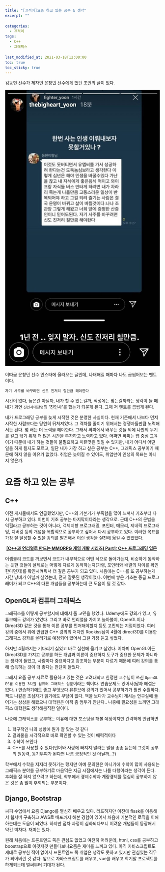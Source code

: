 ```yaml
---
title: "[끄적이]요즘 하고 있는 공부 & 생각"
excerpt: ""

categories:
  - 끄적이
tags:
  - C++
  - 그래픽스
 
last_modified_at: 2021-03-18T12:00:00
toc: true
toc_sticky: true
---
```






김동현 선수가 제자인 윤창민 선수에게 했던 조언의 글이 있다.  



![image](/assets/post_images/2021-03-18-study.assets/011c0987543c371dc1649faa707cda89d4020580)



이따금 윤창민 선수 인스타에 올라오는 글인데, 나태해질 때마다 나도 곱씹어보는 멘트이다.

`자기 사주를 바꾸려면 신도 진저리 칠만큼 해야한다`

시간이 없다, 늦은건 아닐까, 내가 할 수 있는걸까, 적성에는 맞는걸까라는 생각이 들 때 내가 과연 `진인사대천명`의 '진인사'를 했는가 되묻게 된다. 그때 저 멘트를 곱씹게 된다. 

내가 프로그래밍 공부를 늦게 시작한 것은 분명한 사실이다. 현재 기준에서 나보다 먼저 시작한 사람보다는 당연히 뒤쳐져있다. 그 격차를 줄이기 위해서는 경쟁자들만큼 노력해서는 된다. 몇 배는 더 노력을 해야한다.  그래서 싸피에서 배우는 것들 외에 나만의 무기를 갈고 닦기 위해 더 많은 시간을 투자하고 노력하고 있다.  어쩌면 싸피는 웹 중심 교육이기 때문에 내가 하는 것들이 불필요하고 미련맞은 짓일 수 있지만, 내가 어디서 어떤 일을 하게 될지도 모르고, 일단 내가 가장 하고 싶은 공부는 C++, 그래픽스 공부이기 때문에 하지 않을 이유가 없었다. 취업은 늦어질 수 있어도, 취업만이 인생의 목표는 아니지 않은가.



# 요즘 하고 있는 공부



## C++



이전 게시물에서도 언급했었지만, C++의 기본기가 부족함을 많이 느껴서 기초부터 다시 공부하고 있다. 이번이 기초 공부는 마지막이다라는 생각으로. 근데 C++의 문법을 익힐라고 공부하는 것이 아니라, 객체지향 프로그래밍, 포인터, 메모리, 제네릭 프로그래밍, 디버깅 등의 개념을 복합적으로 공부하고 싶어서 다시 공부하고 있다. 이러한 목표를 가장 잘 달성할 수 있을 강의를 발견해서 이런 생각을 실천에 옮길 수 있있었다. 

​    [**[C++과 언리얼로 만드는 MMORPG 게임 개발 시리즈] Part1: C++ 프로그래밍 입문**](https://www.inflearn.com/course/%EC%96%B8%EB%A6%AC%EC%96%BC-3d-mmorpg-1/)



어셈블리 코드를 까보면서 코드가 내부적으로 어떤 식으로 돌아가는지, 비슷하게 동작하는 듯한 것들이 실제로는 어떻게 다르게 동작하는지(가령, 포인터와 배열의 차이를 확인한다던지)를 확인시켜줘서 더 깊은 공부가 되고 있다. 처음에는 C++를 또 공부하는게 시간 낭비가 아닐까 싶었는데, 전혀 잘못된 생각이었다. 이번에 쌓은 기초는 중급 프로그래머가 되고 C++의 다른 개념들을 공부하는데 큰 도움이 될 것 같다.



## OpenGL과 컴퓨터 그래픽스



그래픽스를 어떻게 공부할지에 대해서 좀 고민을 했었다. Udemy에도 강의가 있고, 유튜브에도 강의가 있었다. 그리고 바로 언리얼을 가지고 놀아볼지, OpenGL이나 Direct3D 같은 것을 통해 이론 공부를 먼저해야할지 등도 고민되는 지점이었다. 여러 강의 중에서 위에 언급한 C++ 강의의 저자인 Rookiss님이 4월에 direct3D를 이용한 그래픽스 강좌를 올리기로 예정되어 있어서 그걸 가장 듣고 싶었다.

하지만 4월까지는 기다리기 싫었고 바로 실천에 옮기고 싶었다. 어차피 OpenGL이든 Direct3D를 가지고 공부를 하든 개념과 이론이 중요하지 도구가 중요한 문제가 아니라는 생각이 들었고, 사람마다 중요하다고 강조하는 부분이 다르기 때문에 여러 강의를 통해 습득하는 것이 더 좋다는 판단이 들었다.

그래서 요즘 공부 자료로 활용하고 있는 것은 고려대학교 한정현 교수님이 쓰신 `OpenGL ES를 이용한 3차원 컴퓨터 그래픽스 입문`이라는 책이다. 연습문제도 있어서(답과 해설은 없다..) 연습하기에도 좋고 무엇보다 유튜브에 강의가 있어서 공부하기가 훨씬 수월하다. 책도 나같은 초심자가 읽기에도 부담이 없다. 책을 보다가 교수님이 계시는 연구실에 들어가는 상상을 해봤으나 대학원은 아직 좀 엄두가 안난다.. 나중에 필요성을 느끼면 그래픽스 대학원도 생각해봄직한 일이다.



나중에 그래픽스를 공부하는 이유에 대한 포스팅을 해볼 예정이지만 간략하게 언급하면 

1. 학구적인 나의 성향에 뭔가 잘 맞는 것 같다
2. 결과물을 시각적으로 바로 확인할 수 있는 것이 매력적이다
3. 수학이 쓰인다
4. C++를 사용할 수 있다(언어와 사랑에 빠지지 말라는 말을 종종 듣는데 그것이 공부의 원동력, 동기부여가 된다면 나름 긍정적인 것 아닐까...?)



학부에서 수학을 지지리 못하기는 했지만 아예 문외한은 아니기에 수학이 많이 사용되는 그래픽스 분야를 공부하기로 마음먹은 지금 시점에서는 나름 다행이라는 생각이 든다. 후회를 잘 하지 않으려고 하는데, 학부에서 경제수학과 계량경제를 열심히 공부하지 않은 것은 좀 많이 후회되는 부분이다.



## Django, Bootstrap



싸피 수업에서 요즘 Django를 열심히 배우고 있다. 러프하지만 이전에 flask를 이용해서 웹서버 구축하고 AWS로 배포까지 해본 경험이 있어서 처음에 기본적인 로직을 이해하는데는 도움이 되었다. 하지만 점차 과정이 심화되다보니 어려운 개념들이 등장해서 약간 벅차다. 재미는 있다.



원래 처음에는 프론트엔드 쪽은 관심도 없었고 여전히 어려운데, html, css를 공부하고 boostrap으로 이것저것 만들다보니요즘은 재미를 느끼고 있다. 아직 자바스크립트도 제대로 공부한 적이 없어서 프론트엔드 쪽 취업은 생각도 못하고 있지만 관심있는 직무가 되어버린 것 같다. 앞으로 자바스크립트를 배우고, vue를 배우고 학기말 프로젝트를 하게되는데 벌써부터 기대가 된다.